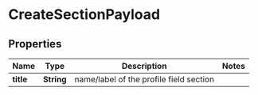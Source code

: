 

# CreateSectionPayload


## Properties

| Name | Type | Description | Notes |
|------------ | ------------- | ------------- | -------------|
|**title** | **String** | name/label of the profile field section |  |



